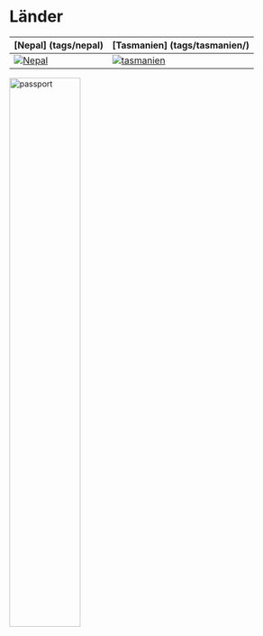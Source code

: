# Länder

| [Nepal] (tags/nepal)                     | [Tasmanien] (tags/tasmanien/)                          |
| ---------------------------------------- | ------------------------------------------------------ |
| [![Nepal](/page/nepal.png)](tags/nepal/) | [![tasmanien](/page/tasmanien.png)](tags/tasmanien/)   |





<img src="/page/about_files/passport.png" alt="passport" width="50%"/>
